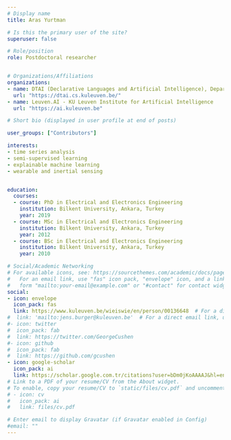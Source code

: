 ```yaml
---
# Display name
title: Aras Yurtman

# Is this the primary user of the site?
superuser: false

# Role/position
role: Postdoctoral researcher


# Organizations/Affiliations
organizations:
- name: DTAI (Declarative Languages and Artificial Intelligence), Department of Computer Science; KU Leuven
  url: "https://dtai.cs.kuleuven.be/"
- name: Leuven.AI - KU Leuven Institute for Artificial Intelligence
  url: "https://ai.kuleuven.be"

# Short bio (displayed in user profile at end of posts)

user_groups: ["Contributors"]

interests:
- time series analysis
- semi-supervised learning
- explainable machine learning
- wearable and inertial sensing


education:
  courses:
  - course: PhD in Electrical and Electronics Engineering
    institution: Bilkent University, Ankara, Turkey
    year: 2019
  - course: MSc in Electrical and Electronics Engineering
    institution: Bilkent University, Ankara, Turkey
    year: 2012
  - course: BSc in Electrical and Electronics Engineering
    institution: Bilkent University, Ankara, Turkey
    year: 2010

# Social/Academic Networking
# For available icons, see: https://sourcethemes.com/academic/docs/page-builder/#icons
#   For an email link, use "fas" icon pack, "envelope" icon, and a link in the
#   form "mailto:your-email@example.com" or "#contact" for contact widget.
social:
- icon: envelope
  icon_pack: fas
  link: https://www.kuleuven.be/wieiswie/en/person/00136648  # For a direct email link, use "mailto:test@example.org".
#  link: 'mailto:jens.burger@kuleuven.be'  # For a direct email link, use "mailto:test@example.org".
#- icon: twitter
#  icon_pack: fab
#  link: https://twitter.com/GeorgeCushen
#- icon: github
#  icon_pack: fab
#  link: https://github.com/gcushen
- icon: google-scholar
  icon_pack: ai
  link: https://scholar.google.com.tr/citations?user=bDm0jKoAAAAJ&hl=en
# Link to a PDF of your resume/CV from the About widget.
# To enable, copy your resume/CV to `static/files/cv.pdf` and uncomment the lines below.
# - icon: cv
#   icon_pack: ai
#   link: files/cv.pdf

# Enter email to display Gravatar (if Gravatar enabled in Config)
#email: ""
---
```


